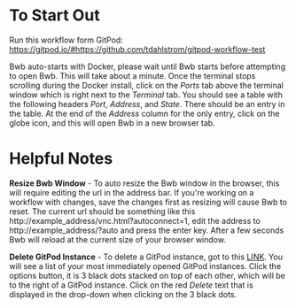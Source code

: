 # To Start Out

Run this workflow form GitPod: https://gitpod.io/#https://github.com/tdahlstrom/gitpod-workflow-test

Bwb auto-starts with Docker, please wait until Bwb starts before attempting to open Bwb.  This will take about a minute.  Once the terminal stops scrolling during the Docker install, click on the _Ports_ tab above the terminal window which is right next to the _Terminal_ tab.  You should see a table with the following headers _Port_, _Address_, and _State_.  There should be an entry in the table.  At the end of the _Address_ column for the only entry, click on the globe icon, and this will open Bwb in a new browser tab.


# Helpful Notes
**Resize Bwb Window** - To auto resize the Bwb window in the browser, this will require editing the url in the address bar.  If you're working on a workflow with changes, save the changes first as resizing will cause Bwb to reset.  The current url should be something like this http://example_address/vnc.html?autoconnect=1, edit the address to http://example_address/?auto and press the enter key.  After a few seconds Bwb will reload at the current size of your browser window.

**Delete GitPod Instance** - To delete a GitPod instance, got to this [LINK](https://gitpod.io/workspaces).  You will see a list of your most immediately opened GitPod instances.  Click the options button, it is 3 black dots stacked on top of each other, which will be to the right of a GitPod instance.  Click on the red _Delete_ text that is displayed in the drop-down when clicking on the 3 black dots.
